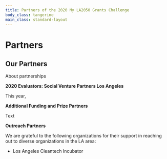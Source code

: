 ```yaml
---
title: Partners of the 2020 My LA2050 Grants Challenge
body_class: tangerine
main_class: standard-layout
---
```


<h1>
  Partners
</h1>

## Our Partners

About partnerships

**2020 Evaluators: Social Venture Partners Los Angeles**

This year, 

**Additional Funding and Prize Partners**

Text

**Outreach Partners**

We are grateful to the following organizations for their support in reaching out to diverse organizations in the LA area:

* Los Angeles Cleantech Incubator
